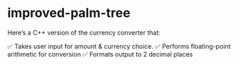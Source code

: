 # improved-palm-tree

Here’s a C++ version of the currency converter that:

✅ Takes user input for amount & currency choice.
✅ Performs floating-point arithmetic for conversion
✅ Formats output to 2 decimal places
